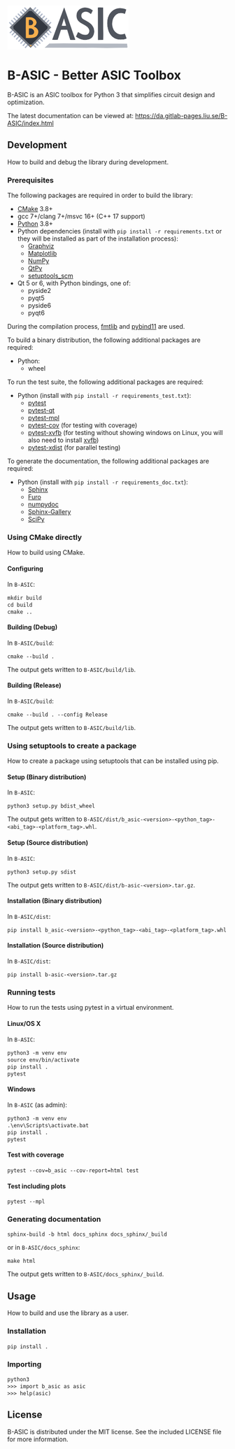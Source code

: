 <img src="logos/logo.png" width="278" height="100">

# B-ASIC - Better ASIC Toolbox

B-ASIC is an ASIC toolbox for Python 3 that simplifies circuit design and optimization.

The latest documentation can be viewed at: https://da.gitlab-pages.liu.se/B-ASIC/index.html

## Development

How to build and debug the library during development.

### Prerequisites

The following packages are required in order to build the library:

-   [CMake](https://cmake.org/) 3.8+
-   gcc 7+/clang 7+/msvc 16+ (C++ 17 support)
-   [Python](https://python.org/) 3.8+
-   Python dependencies (install with `pip install -r requirements.txt` or they will be installed as part of the
    installation process):
    -   [Graphviz](https://graphviz.org/)
    -   [Matplotlib](https://matplotlib.org/)
    -   [NumPy](https://numpy.org/)
    -   [QtPy](https://github.com/spyder-ide/qtpy)
    -   [setuptools_scm](https://github.com/pypa/setuptools_scm/)
-   Qt 5 or 6, with Python bindings, one of:
    - pyside2
    - pyqt5
    - pyside6
    - pyqt6

During the compilation process, [fmtlib](https://github.com/fmtlib/fmt) and [pybind11](https://pybind11.readthedocs.io/) are used.

To build a binary distribution, the following additional packages are required:

-   Python:
    -   wheel

To run the test suite, the following additional packages are required:

-   Python (install with `pip install -r requirements_test.txt`):
    -   [pytest](https://pytest.org/)
    -   [pytest-qt](https://pytest-qt.readthedocs.io/)
    -   [pytest-mpl](https://github.com/matplotlib/pytest-mpl/)
    -   [pytest-cov](https://pytest-cov.readthedocs.io/en/latest/) (for testing with coverage)
    -   [pytest-xvfb](https://github.com/The-Compiler/pytest-xvfb) (for testing without showing windows on Linux, you will also need to install [xvfb](https://www.x.org/releases/X11R7.6/doc/man/man1/Xvfb.1.xhtml))
    -   [pytest-xdist](https://pytest-xdist.readthedocs.io/) (for parallel testing)

To generate the documentation, the following additional packages are required:

-   Python (install with `pip install -r requirements_doc.txt`):
    -   [Sphinx](https://www.sphinx-doc.org/)
    -   [Furo](https://pradyunsg.me/furo/)
    -   [numpydoc](https://numpydoc.readthedocs.io/)
    -   [Sphinx-Gallery](https://sphinx-gallery.github.io/)
    -   [SciPy](https://scipy.org/)

### Using CMake directly

How to build using CMake.

#### Configuring

In `B-ASIC`:

```
mkdir build
cd build
cmake ..
```

#### Building (Debug)

In `B-ASIC/build`:

```
cmake --build .
```

The output gets written to `B-ASIC/build/lib`.

#### Building (Release)

In `B-ASIC/build`:

```
cmake --build . --config Release
```

The output gets written to `B-ASIC/build/lib`.

### Using setuptools to create a package

How to create a package using setuptools that can be installed using pip.

#### Setup (Binary distribution)

In `B-ASIC`:

```
python3 setup.py bdist_wheel
```

The output gets written to `B-ASIC/dist/b_asic-<version>-<python_tag>-<abi_tag>-<platform_tag>.whl`.

#### Setup (Source distribution)

In `B-ASIC`:

```
python3 setup.py sdist
```

The output gets written to `B-ASIC/dist/b-asic-<version>.tar.gz`.

#### Installation (Binary distribution)

In `B-ASIC/dist`:

```
pip install b_asic-<version>-<python_tag>-<abi_tag>-<platform_tag>.whl
```

#### Installation (Source distribution)

In `B-ASIC/dist`:

```
pip install b-asic-<version>.tar.gz
```

### Running tests

How to run the tests using pytest in a virtual environment.

#### Linux/OS X

In `B-ASIC`:

```
python3 -m venv env
source env/bin/activate
pip install .
pytest
```

#### Windows

In `B-ASIC` (as admin):

```
python3 -m venv env
.\env\Scripts\activate.bat
pip install .
pytest
```

#### Test with coverage

```
pytest --cov=b_asic --cov-report=html test
```

#### Test including plots

```
pytest --mpl
```


### Generating documentation

```
sphinx-build -b html docs_sphinx docs_sphinx/_build
```
or in `B-ASIC/docs_sphinx`:
```
make html
```

The output gets written to `B-ASIC/docs_sphinx/_build`.

## Usage

How to build and use the library as a user.

### Installation

```
pip install .
```

### Importing

```
python3
>>> import b_asic as asic
>>> help(asic)
```

## License

B-ASIC is distributed under the MIT license.
See the included LICENSE file for more information.
